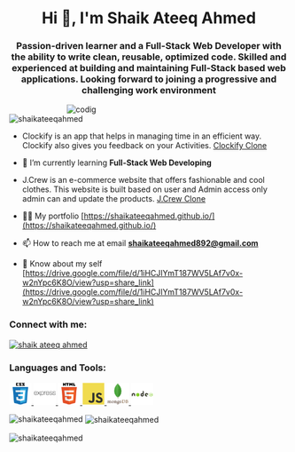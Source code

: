<h1 align="center">Hi 👋, I'm Shaik Ateeq Ahmed</h1>
<h3 align="center">Passion-driven learner and a Full-Stack Web Developer with the ability to write clean, reusable, optimized code. Skilled and experienced at building and maintaining Full-Stack based web applications. Looking forward to joining a progressive and challenging work environment</h3>

<img align="right" alt="codig" width="400" src = "https://user-images.githubusercontent.com/55389276/140866485-8fb1c876-9a8f-4d6a-98dc-08c4981eaf70.gif">

<p align="left"> <img src="https://komarev.com/ghpvc/?username=shaikateeqahmed&label=Profile%20views&color=0e75b6&style=flat" alt="shaikateeqahmed" /> </p>

- Clockify is an app that helps in managing time in an efficient way. Clockify also gives you feedback on your Activities. [Clockify Clone](https://brilliant-hummingbird-53d930.netlify.app/)

- 🌱 I’m currently learning **Full-Stack Web Developing**

- J.Crew is an e-commerce website that offers fashionable and cool clothes. This website is built based on user and Admin access only admin can and update the products. [J.Crew Clone](https://aesthetic-capybara-e0c08f.netlify.app/)

- 👨‍💻 My portfolio [https://shaikateeqahmed.github.io/](https://shaikateeqahmed.github.io/)

- 📫 How to reach me at email **shaikateeqahmed892@gmail.com**

- 📄 Know about my self [https://drive.google.com/file/d/1iHCJIYmT187WV5LAf7v0x-w2nYpc6K8O/view?usp=share_link](https://drive.google.com/file/d/1iHCJIYmT187WV5LAf7v0x-w2nYpc6K8O/view?usp=share_link)

<h3 align="left">Connect with me:</h3>
<p align="left">
<a href="https://linkedin.com/in/shaik ateeq ahmed" target="blank"><img align="center" src="https://raw.githubusercontent.com/rahuldkjain/github-profile-readme-generator/master/src/images/icons/Social/linked-in-alt.svg" alt="shaik ateeq ahmed" height="30" width="40" /></a>
</p>

<h3 align="left">Languages and Tools:</h3>
<p align="left"> <a href="https://www.w3schools.com/css/" target="_blank" rel="noreferrer"> <img src="https://raw.githubusercontent.com/devicons/devicon/master/icons/css3/css3-original-wordmark.svg" alt="css3" width="40" height="40"/> </a> <a href="https://expressjs.com" target="_blank" rel="noreferrer"> <img src="https://raw.githubusercontent.com/devicons/devicon/master/icons/express/express-original-wordmark.svg" alt="express" width="40" height="40"/> </a> <a href="https://www.w3.org/html/" target="_blank" rel="noreferrer"> <img src="https://raw.githubusercontent.com/devicons/devicon/master/icons/html5/html5-original-wordmark.svg" alt="html5" width="40" height="40"/> </a> <a href="https://developer.mozilla.org/en-US/docs/Web/JavaScript" target="_blank" rel="noreferrer"> <img src="https://raw.githubusercontent.com/devicons/devicon/master/icons/javascript/javascript-original.svg" alt="javascript" width="40" height="40"/> </a> <a href="https://www.mongodb.com/" target="_blank" rel="noreferrer"> <img src="https://raw.githubusercontent.com/devicons/devicon/master/icons/mongodb/mongodb-original-wordmark.svg" alt="mongodb" width="40" height="40"/> </a> <a href="https://nodejs.org" target="_blank" rel="noreferrer"> <img src="https://raw.githubusercontent.com/devicons/devicon/master/icons/nodejs/nodejs-original-wordmark.svg" alt="nodejs" width="40" height="40"/> </a> </p>

<p><img align="left" src="https://github-readme-stats.vercel.app/api/top-langs?username=shaikateeqahmed&show_icons=true&locale=en&layout=compact" alt="shaikateeqahmed" /></p>

<p>&nbsp;<img align="center" src="https://github-readme-stats.vercel.app/api?username=shaikateeqahmed&show_icons=true&locale=en" alt="shaikateeqahmed" /></p>

<p><img align="center" src="https://github-readme-streak-stats.herokuapp.com/?user=shaikateeqahmed&" alt="shaikateeqahmed" /></p>
